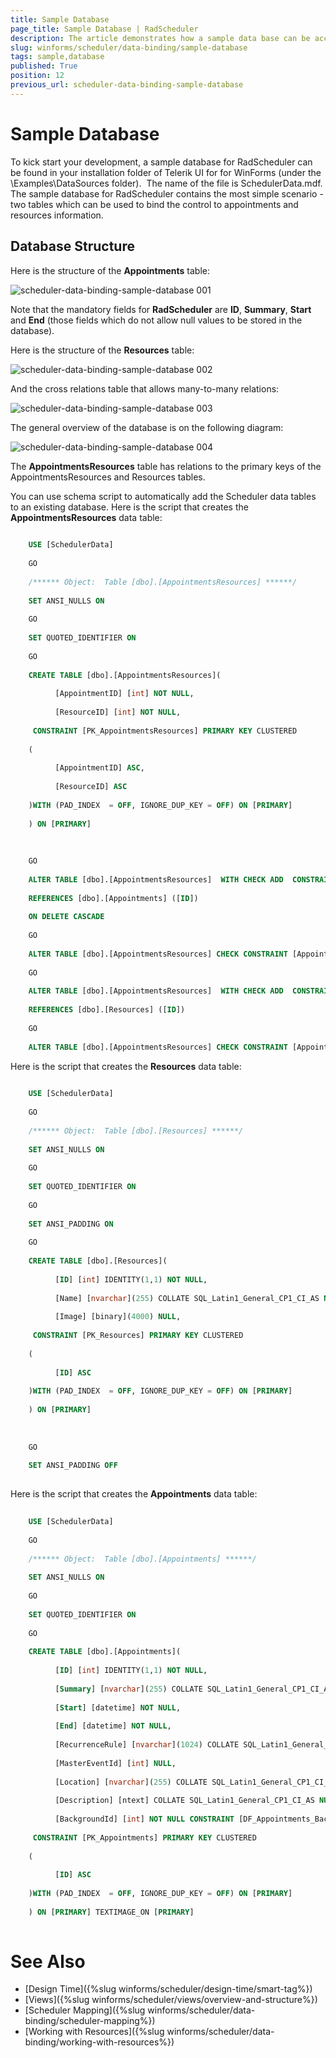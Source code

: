 ```yaml
---
title: Sample Database
page_title: Sample Database | RadScheduler
description: The article demonstrates how a sample data base can be accessed to kick start your development.
slug: winforms/scheduler/data-binding/sample-database
tags: sample,database
published: True
position: 12
previous_url: scheduler-data-binding-sample-database
---
```


# Sample Database

To kick start your development, a sample database for RadScheduler can be found in your installation folder of Telerik UI for for WinForms (under the \Examples\DataSources folder).  The name of the file is SchedulerData.mdf. The sample database for RadScheduler contains the most simple scenario - two tables which can be used to bind the control to appointments and resources information.

## Database Structure

Here is the structure of the __Appointments__ table:

![scheduler-data-binding-sample-database 001](images/scheduler-data-binding-sample-database001.png)

Note that the mandatory fields for __RadScheduler__ are __ID__, __Summary__, __Start__ and __End__ (those fields which do not allow null values to be stored in the database).

Here is the structure of the __Resources__ table:

![scheduler-data-binding-sample-database 002](images/scheduler-data-binding-sample-database002.png)

And the cross relations table that allows many-to-many relations:

![scheduler-data-binding-sample-database 003](images/scheduler-data-binding-sample-database003.png)

The general overview of the database is on the following diagram:

![scheduler-data-binding-sample-database 004](images/scheduler-data-binding-sample-database004.png)

The __AppointmentsResources__ table has relations to the primary keys of the AppointmentsResources and Resources tables.

You can use schema script to automatically add the Scheduler data tables to an existing database. Here is the script that creates the __AppointmentsResources__ data table:

````SQL
	
	USE [SchedulerData]
	
	GO
	
	/****** Object:  Table [dbo].[AppointmentsResources] ******/
	
	SET ANSI_NULLS ON
	
	GO
	
	SET QUOTED_IDENTIFIER ON
	
	GO
	
	CREATE TABLE [dbo].[AppointmentsResources](
	
	      [AppointmentID] [int] NOT NULL,
	
	      [ResourceID] [int] NOT NULL,
	
	 CONSTRAINT [PK_AppointmentsResources] PRIMARY KEY CLUSTERED
	
	(
	
	      [AppointmentID] ASC,
	
	      [ResourceID] ASC
	
	)WITH (PAD_INDEX  = OFF, IGNORE_DUP_KEY = OFF) ON [PRIMARY]
	
	) ON [PRIMARY]
	
	 
	
	GO
	
	ALTER TABLE [dbo].[AppointmentsResources]  WITH CHECK ADD  CONSTRAINT [AppointmentsResources_Appointments] FOREIGN KEY([AppointmentID])
	
	REFERENCES [dbo].[Appointments] ([ID])
	
	ON DELETE CASCADE
	
	GO
	
	ALTER TABLE [dbo].[AppointmentsResources] CHECK CONSTRAINT [AppointmentsResources_Appointments]
	
	GO
	
	ALTER TABLE [dbo].[AppointmentsResources]  WITH CHECK ADD  CONSTRAINT [AppointmentsResources_Resources] FOREIGN KEY([ResourceID])
	
	REFERENCES [dbo].[Resources] ([ID])
	
	GO
	
	ALTER TABLE [dbo].[AppointmentsResources] CHECK CONSTRAINT [AppointmentsResources_Resources]
````



Here is the script that creates the __Resources__ data table:

````SQL
	
	USE [SchedulerData]
	
	GO
	
	/****** Object:  Table [dbo].[Resources] ******/
	
	SET ANSI_NULLS ON
	
	GO
	
	SET QUOTED_IDENTIFIER ON
	
	GO
	
	SET ANSI_PADDING ON
	
	GO
	
	CREATE TABLE [dbo].[Resources](
	
	      [ID] [int] IDENTITY(1,1) NOT NULL,
	
	      [Name] [nvarchar](255) COLLATE SQL_Latin1_General_CP1_CI_AS NOT NULL,
	
	      [Image] [binary](4000) NULL,
	
	 CONSTRAINT [PK_Resources] PRIMARY KEY CLUSTERED
	
	(
	
	      [ID] ASC
	
	)WITH (PAD_INDEX  = OFF, IGNORE_DUP_KEY = OFF) ON [PRIMARY]
	
	) ON [PRIMARY]
	
	 
	
	GO
	
	SET ANSI_PADDING OFF
	
````



Here is the script that creates the __Appointments__ data table:
        

````SQL
	
	USE [SchedulerData]
	
	GO
	
	/****** Object:  Table [dbo].[Appointments] ******/
	
	SET ANSI_NULLS ON
	
	GO
	
	SET QUOTED_IDENTIFIER ON
	
	GO
	
	CREATE TABLE [dbo].[Appointments](
	
	      [ID] [int] IDENTITY(1,1) NOT NULL,
	
	      [Summary] [nvarchar](255) COLLATE SQL_Latin1_General_CP1_CI_AS NOT NULL,
	
	      [Start] [datetime] NOT NULL,
	
	      [End] [datetime] NOT NULL,
	
	      [RecurrenceRule] [nvarchar](1024) COLLATE SQL_Latin1_General_CP1_CI_AS NULL,
	
	      [MasterEventId] [int] NULL,
	
	      [Location] [nvarchar](255) COLLATE SQL_Latin1_General_CP1_CI_AS NULL,
	
	      [Description] [ntext] COLLATE SQL_Latin1_General_CP1_CI_AS NULL,
	
	      [BackgroundId] [int] NOT NULL CONSTRAINT [DF_Appointments_BackgroundId]  DEFAULT ((1)),
	
	 CONSTRAINT [PK_Appointments] PRIMARY KEY CLUSTERED
	
	(
	
	      [ID] ASC
	
	)WITH (PAD_INDEX  = OFF, IGNORE_DUP_KEY = OFF) ON [PRIMARY]
	
	) ON [PRIMARY] TEXTIMAGE_ON [PRIMARY]
	
````

# See Also

* [Design Time]({%slug winforms/scheduler/design-time/smart-tag%})
* [Views]({%slug winforms/scheduler/views/overview-and-structure%})
* [Scheduler Mapping]({%slug winforms/scheduler/data-binding/scheduler-mapping%})
* [Working with Resources]({%slug winforms/scheduler/data-binding/working-with-resources%})


